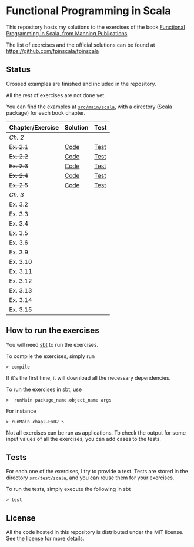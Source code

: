 # Functional Programming in Scala

This repository hosts my solutions to the exercises of the book
[Functional Programming in Scala, from Manning Publications](http://www.manning.com/bjarnason/).

The list of exercises and the official solutions can be found at https://github.com/fpinscala/fpinscala

## Status

Crossed examples are finished and included in the repository.

All the rest of exercises are not done yet.

You can find the examples at
[`src/main/scala`](https://github.com/iht/fpinscala/tree/master/src/main/scala/),
with a directory (Scala package) for each book chapter.

| **Chapter/Exercise** | **Solution** | **Test** |
| ---------------- | ---- | ---- |
| *Ch. 2*          |      |      |
| ~~Ex. 2.1~~| [Code](https://github.com/iht/fpinscala/blob/master/src/main/scala/chap02/ex01.scala) | [Test](https://github.com/iht/fpinscala/blob/master/src/test/scala/chap02/ex01.scala)|
| ~~Ex. 2.2~~|[Code](https://github.com/iht/fpinscala/blob/master/src/main/scala/chap02/ex02.scala) | [Test](https://github.com/iht/fpinscala/blob/master/src/test/scala/chap02/ex02.scala)|
| ~~Ex. 2.3~~|[Code](https://github.com/iht/fpinscala/blob/master/src/main/scala/chap02/ex03.scala) | [Test](https://github.com/iht/fpinscala/blob/master/src/test/scala/chap02/ex03.scala)|
| ~~Ex. 2.4~~|[Code](https://github.com/iht/fpinscala/blob/master/src/main/scala/chap02/ex04.scala) | [Test](https://github.com/iht/fpinscala/blob/master/src/test/scala/chap02/ex04.scala)|
| ~~Ex. 2.5~~|[Code](https://github.com/iht/fpinscala/blob/master/src/main/scala/chap02/ex04.scala) | [Test](https://github.com/iht/fpinscala/blob/master/src/test/scala/chap02/ex04.scala)|
| *Ch. 3*            |      |      |
| Ex. 3.2 |   |   |
| Ex. 3.3 |   |   |
| Ex. 3.4 |   |   |
| Ex. 3.5 |   |   |
| Ex. 3.6 |   |   |
| Ex. 3.9 |   |   |
| Ex. 3.10|   |   |
| Ex. 3.11|   |   |
| Ex. 3.12|   |   |
| Ex. 3.13|   |   |
| Ex. 3.14|   |   |
| Ex. 3.15|   |   |




## How to run the exercises

You will need [sbt](http://www.scala-sbt.org/) to run the exercises.

To compile the exercises, simply run

```
> compile
```

If it's the first time, it will download all the necessary dependencies.

To run the exercises in sbt, use
```
>  runMain package_name.object_name args
```

For instance
```
> runMain chap2.Ex02 5
```

Not all exercises can be run as applications. To check the output for
some input values of all the exercises, you can add cases to the tests.

## Tests

For each one of the exercises, I try to provide a test. Tests are
stored in the directory [`src/test/scala`](https://github.com/iht/fpinscala/tree/master/src/test/scala/), and you can reuse them for
your exercises.

To run the tests, simply execute the following in sbt
```
> test
```

## License

All the code hosted in this repository is distributed under the MIT
license. See [the
license](https://github.com/iht/fpinscala/blob/master/LICENSE) for
more details.
